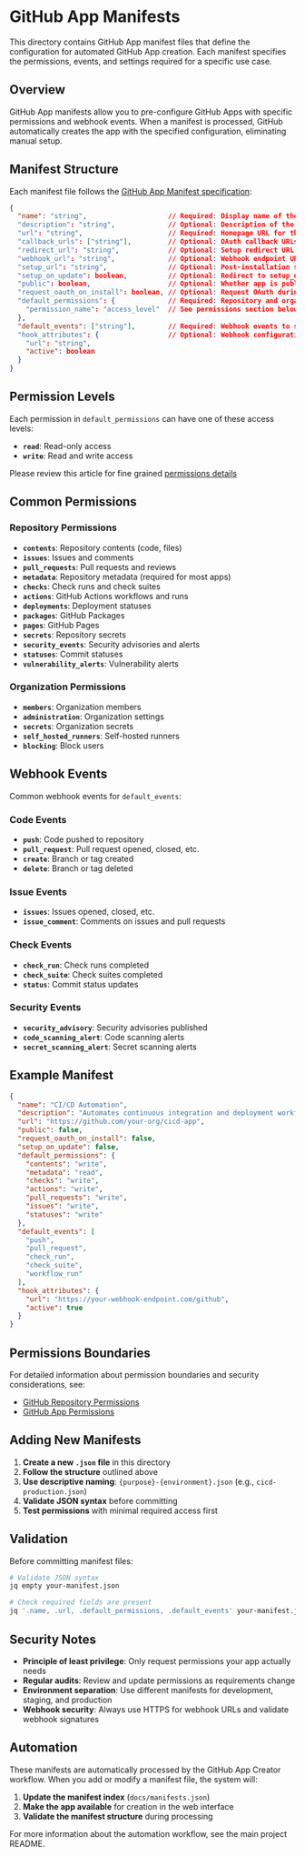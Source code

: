 # GitHub App Manifests

This directory contains GitHub App manifest files that define the configuration for automated GitHub App creation. Each manifest specifies the permissions, events, and settings required for a specific use case.

## Overview

GitHub App manifests allow you to pre-configure GitHub Apps with specific permissions and webhook events. When a manifest is processed, GitHub automatically creates the app with the specified configuration, eliminating manual setup.

## Manifest Structure

Each manifest file follows the [GitHub App Manifest specification](https://docs.github.com/en/apps/sharing-github-apps/registering-a-github-app-from-a-manifest):

```json
{
  "name": "string",                    // Required: Display name of the GitHub App
  "description": "string",             // Optional: Description of the app's purpose
  "url": "string",                     // Required: Homepage URL for the app
  "callback_urls": ["string"],         // Optional: OAuth callback URLs
  "redirect_url": "string",            // Optional: Setup redirect URL
  "webhook_url": "string",             // Optional: Webhook endpoint URL
  "setup_url": "string",               // Optional: Post-installation setup URL
  "setup_on_update": boolean,          // Optional: Redirect to setup_url on updates
  "public": boolean,                   // Optional: Whether app is publicly available
  "request_oauth_on_install": boolean, // Optional: Request OAuth during installation
  "default_permissions": {             // Required: Repository and organization permissions
    "permission_name": "access_level"  // See permissions section below
  },
  "default_events": ["string"],        // Required: Webhook events to subscribe to
  "hook_attributes": {                 // Optional: Webhook configuration
    "url": "string",
    "active": boolean
  }
}
```

## Permission Levels

Each permission in `default_permissions` can have one of these access levels:

- **`read`**: Read-only access
- **`write`**: Read and write access

Please review this article for fine grained [permissions details](https://docs.github.com/en/authentication/keeping-your-account-and-data-secure/managing-your-personal-access-tokens#repository-permissions)

## Common Permissions

### Repository Permissions

- **`contents`**: Repository contents (code, files)
- **`issues`**: Issues and comments
- **`pull_requests`**: Pull requests and reviews
- **`metadata`**: Repository metadata (required for most apps)
- **`checks`**: Check runs and check suites
- **`actions`**: GitHub Actions workflows and runs
- **`deployments`**: Deployment statuses
- **`packages`**: GitHub Packages
- **`pages`**: GitHub Pages
- **`secrets`**: Repository secrets
- **`security_events`**: Security advisories and alerts
- **`statuses`**: Commit statuses
- **`vulnerability_alerts`**: Vulnerability alerts

### Organization Permissions

- **`members`**: Organization members
- **`administration`**: Organization settings
- **`secrets`**: Organization secrets
- **`self_hosted_runners`**: Self-hosted runners
- **`blocking`**: Block users

## Webhook Events

Common webhook events for `default_events`:

### Code Events

- **`push`**: Code pushed to repository
- **`pull_request`**: Pull request opened, closed, etc.
- **`create`**: Branch or tag created
- **`delete`**: Branch or tag deleted

### Issue Events

- **`issues`**: Issues opened, closed, etc.
- **`issue_comment`**: Comments on issues and pull requests

### Check Events

- **`check_run`**: Check runs completed
- **`check_suite`**: Check suites completed
- **`status`**: Commit status updates

### Security Events

- **`security_advisory`**: Security advisories published
- **`code_scanning_alert`**: Code scanning alerts
- **`secret_scanning_alert`**: Secret scanning alerts

## Example Manifest

```json
{
  "name": "CI/CD Automation",
  "description": "Automates continuous integration and deployment workflows",
  "url": "https://github.com/your-org/cicd-app",
  "public": false,
  "request_oauth_on_install": false,
  "setup_on_update": false,
  "default_permissions": {
    "contents": "write",
    "metadata": "read",
    "checks": "write",
    "actions": "write",
    "pull_requests": "write",
    "issues": "write",
    "statuses": "write"
  },
  "default_events": [
    "push",
    "pull_request",
    "check_run",
    "check_suite",
    "workflow_run"
  ],
  "hook_attributes": {
    "url": "https://your-webhook-endpoint.com/github",
    "active": true
  }
}
```

## Permissions Boundaries

For detailed information about permission boundaries and security considerations, see:

- [GitHub Repository Permissions](https://docs.github.com/en/authentication/keeping-your-account-and-data-secure/managing-your-personal-access-tokens#repository-permissions)
- [GitHub App Permissions](https://docs.github.com/en/apps/creating-github-apps/authenticating-with-a-github-app/about-authentication-with-a-github-app#permissions)

## Adding New Manifests

1. **Create a new `.json` file** in this directory
2. **Follow the structure** outlined above
3. **Use descriptive naming**: `{purpose}-{environment}.json` (e.g., `cicd-production.json`)
4. **Validate JSON syntax** before committing
5. **Test permissions** with minimal required access first

## Validation

Before committing manifest files:

```bash
# Validate JSON syntax
jq empty your-manifest.json

# Check required fields are present
jq '.name, .url, .default_permissions, .default_events' your-manifest.json
```

## Security Notes

- **Principle of least privilege**: Only request permissions your app actually needs
- **Regular audits**: Review and update permissions as requirements change
- **Environment separation**: Use different manifests for development, staging, and production
- **Webhook security**: Always use HTTPS for webhook URLs and validate webhook signatures

## Automation

These manifests are automatically processed by the GitHub App Creator workflow. When you add or modify a manifest file, the system will:

1. **Update the manifest index** (`docs/manifests.json`)
2. **Make the app available** for creation in the web interface
3. **Validate the manifest structure** during processing

For more information about the automation workflow, see the main project README.
